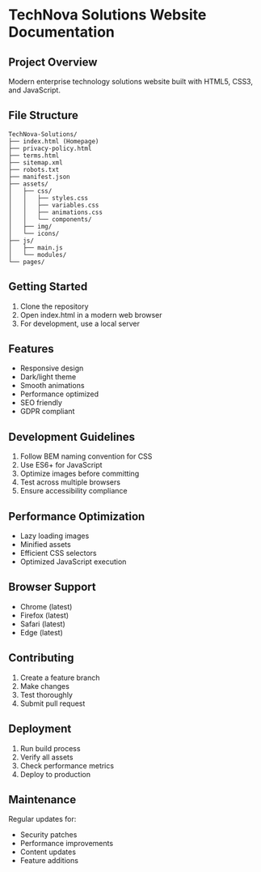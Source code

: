 # TechNova Solutions Website Documentation

## Project Overview
Modern enterprise technology solutions website built with HTML5, CSS3, and JavaScript.

## File Structure
```
TechNova-Solutions/
├── index.html (Homepage)
├── privacy-policy.html
├── terms.html
├── sitemap.xml
├── robots.txt
├── manifest.json
├── assets/
│   ├── css/
│   │   ├── styles.css
│   │   ├── variables.css
│   │   ├── animations.css
│   │   └── components/
│   ├── img/
│   └── icons/
├── js/
│   ├── main.js
│   └── modules/
└── pages/
```

## Getting Started
1. Clone the repository
2. Open index.html in a modern web browser
3. For development, use a local server

## Features
- Responsive design
- Dark/light theme
- Smooth animations
- Performance optimized
- SEO friendly
- GDPR compliant

## Development Guidelines
1. Follow BEM naming convention for CSS
2. Use ES6+ for JavaScript
3. Optimize images before committing
4. Test across multiple browsers
5. Ensure accessibility compliance

## Performance Optimization
- Lazy loading images
- Minified assets
- Efficient CSS selectors
- Optimized JavaScript execution

## Browser Support
- Chrome (latest)
- Firefox (latest)
- Safari (latest)
- Edge (latest)

## Contributing
1. Create a feature branch
2. Make changes
3. Test thoroughly
4. Submit pull request

## Deployment
1. Run build process
2. Verify all assets
3. Check performance metrics
4. Deploy to production

## Maintenance
Regular updates for:
- Security patches
- Performance improvements
- Content updates
- Feature additions